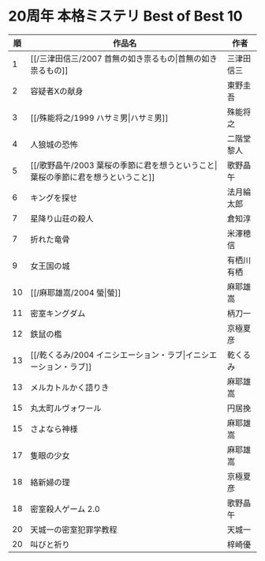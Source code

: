 # 20周年 本格ミステリ Best of Best 10

| 順   | 作品名                                             | 作者    |
| --- | ----------------------------------------------- | ----- |
| 1   | [[/三津田信三/2007 首無の如き祟るもの\|首無の如き祟るもの]]            | 三津田信三 |
| 2   | 容疑者Xの献身                                         | 東野圭吾  |
| 3   | [[/殊能将之/1999 ハサミ男\|ハサミ男]]                       | 殊能将之  |
| 4   | 人狼城の恐怖                                          | 二階堂黎人 |
| 5   | [[/歌野晶午/2003 葉桜の季節に君を想うということ\|葉桜の季節に君を想うということ]] | 歌野晶午  |
| 6   | キングを探せ                                          | 法月綸太郎 |
| 7   | 星降り山荘の殺人                                        | 倉知淳   |
| 7   | 折れた竜骨                                           | 米澤穂信  |
| 9   | 女王国の城                                           | 有栖川有栖 |
| 10  | [[/麻耶雄嵩/2004 螢\|螢]]                             | 麻耶雄嵩  |
| 11  | 密室キングダム                                         | 柄刀一   |
| 12  | 鉄鼠の檻                                            | 京極夏彦  |
| 13  | [[/乾くるみ/2004 イニシエーション・ラブ\|イニシエーション・ラブ]]         | 乾くるみ  |
| 13  | メルカトルかく語りき                                      | 麻耶雄嵩  |
| 15  | 丸太町ルヴォワール                                       | 円居挽   |
| 15  | さよなら神様                                          | 麻耶雄嵩  |
| 17  | 隻眼の少女                                           | 麻耶雄嵩  |
| 18  | 絡新婦の理                                           | 京極夏彦  |
| 18  | 密室殺人ゲーム 2.0                                     | 歌野晶午  |
| 20  | 天城一の密室犯罪学教程                                     | 天城一   |
| 20  | 叫びと祈り                                           | 梓崎優   |
